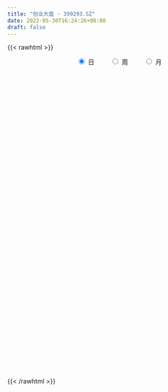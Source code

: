 ```yaml
---
title: "创业大盘 - 399293.SZ"
date: 2022-05-30T16:24:26+08:00
draft: false
---
```

{{< rawhtml >}}
    <div style="text-align: center">
        <label style="padding: 1rem;"><input style="margin-right: .5rem" type="radio" name="period" value="D" checked onclick="period_change(this)">日</label>
        <label style="padding: 1rem;"><input style="margin-right: .5rem" type="radio" name="period" value="W" onclick="period_change(this)">周</label>
        <label style="padding: 1rem;"><input style="margin-right: .5rem" type="radio" name="period" value="M" onclick="period_change(this)">月</label>
    </div>
    <div id="chart" style="height: 700px;"></div> 
    <script type="text/javascript">
        const D_v = [7689435.0,8575495.0,8851870.0,8833570.0,10953152.0,9186361.0,9210945.0,9973807.0,10205129.0,8921923.0,8633937.0,9311752.0,10240130.0,8984661.0,8748278.0,7928315.0,10631705.0,11099726.0,7686399.0,9826350.0,7565776.0,7745376.0,9107908.0,7951000.0,8418169.0,7849657.0,10777264.0,9276091.0,8840821.0,8196095.0,10079892.0,10008637.0,8851751.0,9466155.0,9618349.0,11495154.0,9790766.0,13773153.0,10011700.0,9436573.0,9431141.0,9217703.0,7455956.0,6287096.0,11716432.0,10068775.0,10908283.0,12227103.0,12148622.0,11334082.0,12659940.0,10922664.0,12976303.0,12028700.0,10987727.0,10086504.0,9097309.0,8697925.0,9858968.0,8991700.0,9163050.0,8675667.0,8060099.0,9625681.0,11388946.0,9382422.0,10489550.0,9331521.0,10087555.0,8401195.0,8671006.0,8221296.0,11252293.0,10318463.0,11858506.0,8846735.0,10138049.0,12360412.0,10634248.0,10230533.0,7665820.0,8727240.0,8809964.0,9018352.0,7409106.0,8364500.0,7973965.0,6047223.0,7378203.0,6946642.0,9985258.0,7137942.0,6885983.0,6424621.0,7606405.0,6677885.0,8028323.0,6252656.0,6175944.0,7707280.0,7430776.0,6911979.0,6499894.0,6047476.0,5951464.0,7298682.0,8731389.0,8423156.0,7631883.0,10029975.0,8301089.0,8700314.0,7305433.0,7033029.0,6808566.0,8274935.0,6620964.0,8266710.0,9402702.0,6991807.0,7701718.0,8208493.0,6113695.0,6582249.0,6633443.0,8264290.0,7449310.0,7501970.0,6729539.0,6513085.0,8535883.0,7578871.0,6198983.0,5839162.0,6145974.0,7799865.0,6791550.0,6542235.0,10070287.0,8759329.0,8366187.0,6858702.0,6242863.0,5488200.0,6168775.0,6524485.0,5370552.0,5233205.0,4892650.0,5441304.0,4632821.0,5240019.0,5494280.0,5554966.0,5307163.0,7441538.0,7933274.0,7527498.0,6930241.0,6722796.0,6507618.0,7124367.0,7333166.0,7304876.0,7342651.0,6601561.0,6496214.0,8194956.0,7107168.0,6122140.0,6826451.0,6031330.0,6472436.0,6022734.0,6581607.0,6812041.0,6270530.0,6527573.0,6528786.0,10260557.0,8398083.0,6330341.0,6442954.0,5579403.0,7663550.0,7448415.0,7945100.0,8767742.0,8686950.0,6861200.0,7284821.0,4979024.0,5683304.0,6860565.0,8552594.0,8239884.0,9891724.0,9147242.0,10597505.0,9053450.0,11883253.0,15245078.0,15051285.0,9175272.0,9089651.0,6470196.0,6521656.0,7349497.0,6511510.0,5965882.0,5017031.0,9243452.0,7076834.0,7153420.0,6216911.0,6656673.0,6711721.0,7678435.0,7918159.0,6741201.0,8577329.0,7139289.0,6582550.0,6090234.0,8163225.0,8865188.0,7824054.0,10519207.0,10543917.0,11743990.0,9144823.0,13185860.0,8815129.0,6829731.0,5512379.0,7929415.0,11470491.0,6983116.0,5493494.0,5832774.0,6091128.0,5776033.0,6252162.0,8610616.0,6115394.0,7764596.0,5475949.0,6440324.0,6147794.0,6018853.0]
const D_histogram = [0.0,3.9506707692,2.4295857848,4.3001309692,17.4026716551,20.0045975385,23.8726860122,25.7706575433,35.5190510414,38.244253974,29.8989818596,16.222065845,11.839783517,4.7991293914,-2.6802719225,-7.7819551158,-0.4746455987,6.8060873306,5.7578878237,-15.0774016413,-19.2801173835,-14.3617802409,-6.7496275557,-0.3849164889,7.7233845881,6.9004814336,15.4748840966,28.7336905306,34.9794252801,46.6564278639,48.9705421677,29.0027213189,15.7621688263,-2.9942707627,0.9719149014,5.7763577949,3.493184036,17.991425737,22.0047604672,19.3054012346,22.9126252984,7.460593813,-0.8788713948,-5.4936745,4.7217223359,6.7595427255,-4.0007791854,-25.212502007,-57.4711087568,-67.4587229511,-46.823889733,-35.2621018388,-21.2282275259,-13.6113567835,3.1758545807,9.7996196887,6.3596967336,-2.8217083551,-7.5870404211,-15.0572081358,-27.1090682443,-39.3613056921,-51.1655426869,-65.8970587288,-68.2284904635,-62.0924363753,-67.7816253784,-53.7875224788,-36.5210429888,-20.9513758587,-20.5848968018,-19.7157443355,-15.2149355156,-18.658433408,-22.4811729209,-29.7926701863,-37.4460826077,-21.7198239169,-7.056845386,-2.0152596865,3.4270529872,8.7585108995,7.2018815132,13.4096340922,11.9049251259,1.4234158318,5.9019266124,5.77209425,7.5483288636,12.8888226075,20.7824228634,22.6791407536,19.5151792072,26.7597698917,29.1673602522,22.2387385839,9.6162850111,11.2536932579,12.8507229692,22.9910632134,29.1613346435,33.4531228793,32.7172381107,30.6348052746,28.7566747321,33.2502316164,32.6308786487,28.4686680863,21.2050720795,24.0881952496,20.5000161872,18.2999515142,13.0035554292,12.6363910622,9.6675526481,10.7289377506,14.1152529316,13.0613904932,15.6066213888,13.6685422783,7.0100762176,1.2501342182,0.2564223011,-6.6925055148,-6.8541479218,4.8264647383,9.2616218715,8.8014114699,7.5453304262,4.9742556661,7.1941889786,6.2083626666,0.1917464875,-3.8941473846,-5.9973159215,-17.0598087673,-28.5793597116,-27.8970169708,-21.7947387375,-16.119610818,-9.4472130812,-5.2674492705,-7.7022957118,-5.2796917951,-11.5943983054,-27.45761882,-34.0224791307,-36.0848543761,-35.7500930337,-41.7980736996,-43.6221082077,-37.7626917864,-38.5462640382,-32.3212935191,-26.3947110716,-33.8172518262,-47.8696893133,-58.7855812732,-64.9902064152,-65.7195819627,-65.4294173209,-51.29271779,-44.8059024229,-33.3088921752,-18.2436256341,-8.0951213134,-8.4560134341,-7.2990623391,-8.2398478335,-3.8110662575,-7.915267851,-5.1534347257,-14.4900475934,-19.5754889616,-17.8913996112,-23.2338468027,-19.4827751723,-21.4047223368,-29.1189554534,-34.0478071904,-22.3359275849,-11.1507993962,2.0199775935,9.3152481943,11.8959060796,10.4279131747,21.8222422215,22.9357806733,33.918709487,44.1445909556,49.8870639122,46.3985677914,37.625283401,26.2521054116,4.7832352252,-12.9789331379,-25.4495518558,-21.7019699246,-13.0746406109,-16.7901256641,-24.0718385668,-9.7428889586,11.3064709939,26.3400321879,37.050364668,37.9010032266,42.0985639085,44.028474959,34.7361079976,22.4453854325,14.7603194885,23.5288388847,24.885656819,26.0218061007,22.4822331737,13.7412652308,8.8171291239,-6.9155896468,-7.2933147107,-12.9817145085,-15.7445572508,-15.4612084706,-10.7059461741,-10.8899907031,-20.8759779378,-30.7039994967,-35.3468143178,-50.182741827,-56.4486356375,-41.399041675,-32.335231147,-11.1891916855,0.869161487,3.0476226621,3.3098661073,11.4441703135,26.4870884052,37.2332530245,44.0817204491,43.8619394412,47.775516165,47.9171744739,48.546615621,52.7225240468,52.1841461679,39.085724098,29.4966367997,21.5006604604,16.5090453952,16.3854268008]
const D_fast = [0.0,4.9383384615,4.0246499233,6.97022785,24.4234364496,32.0265117177,41.8627716945,50.2034076114,68.8315638698,81.117830296,80.2473036464,70.6259040931,69.2035676443,63.3626958665,55.2132265721,48.1660545998,55.3547027173,64.3369574792,64.7282299282,40.1235900529,31.1008449649,32.4287370472,38.3534828434,44.6219647881,54.6611120121,55.563329216,68.0064529032,88.4486819698,103.4392730393,126.7803825891,141.3371324348,128.6199919158,119.3199816298,99.8149743501,104.0241387395,110.2726710818,108.8627933319,127.8588914671,137.3734163141,139.5004073901,148.8357877786,135.2489047464,126.6897216899,120.7014999597,132.0973273795,135.8250334505,124.0645167432,96.5496684199,49.9232844809,23.0709895488,31.9998503337,34.7461127682,43.4729301996,47.6869617461,65.2681367555,74.3418067856,72.491808014,62.6049758365,55.9428836652,44.7084139166,25.8792867469,3.7867228762,-20.8088997904,-52.0146805144,-71.403234865,-80.7902898706,-103.4248852183,-102.8776629384,-94.7414441956,-84.4096210302,-89.1893661737,-93.2491497913,-92.5520748503,-100.6601810947,-110.1032138379,-124.8628786499,-141.8778117231,-131.5815090115,-118.6827418271,-114.1449710493,-107.8458951288,-100.3248094916,-100.0809684996,-90.5208073976,-89.0492850824,-99.1749404185,-93.2209479848,-91.9077567848,-88.2444399553,-79.6817405595,-66.5925345877,-59.0260315092,-57.3111982538,-43.3766650963,-33.6772346728,-35.0461716951,-45.2645540152,-40.8137224538,-36.0040120003,-20.1159059526,-6.6553008617,5.999768094,13.4431928531,19.0194613355,24.330499476,37.1366142645,44.674980959,47.6299374181,45.6676094311,54.5727814137,56.1096063981,58.4845296036,56.439022376,59.2309557745,58.6790055224,62.4226250625,69.3377534764,71.5492386614,77.9961249041,79.4751813632,74.569234357,69.1218259121,68.1922195703,59.5701653757,57.6949859882,70.5822148329,77.332777434,79.0729198999,79.7031714627,78.3756606191,82.3941411762,82.960405531,76.9917259737,71.9322952554,68.3297977382,53.0023527006,34.3379618284,28.0460503265,28.6996438754,30.3448690903,34.6554635569,37.5183650499,33.1579446807,34.2606256486,25.0473195619,2.3196943423,-12.750785751,-23.8343745905,-32.4371365064,-48.9346355972,-61.6641971573,-65.2454536826,-75.6655919439,-77.5209448046,-78.193040125,-94.0698938361,-120.0897536516,-145.7020409297,-168.1542176755,-185.3134887137,-201.3806784021,-200.0671583187,-204.7818185574,-201.6120313534,-191.1076712209,-182.9829472286,-185.4578427077,-186.1256571976,-189.1264046504,-185.6503896387,-191.7334081949,-190.259933751,-203.2190585172,-213.1983721258,-215.9871326781,-227.1380415703,-228.257663733,-235.5307914817,-250.5247634616,-263.9655669962,-257.8376692869,-249.4402409473,-235.7644695593,-226.1403869099,-220.5857525047,-219.4467671159,-202.5968775138,-195.7493938937,-176.2867877082,-155.0247585007,-136.810519566,-128.6993737389,-128.0663372791,-132.8764889157,-153.1495502957,-174.1564519433,-192.9894586252,-194.6673691751,-189.3087000142,-197.2217164834,-210.5213890278,-198.6281616592,-174.7521839583,-153.1336147173,-133.1606910702,-122.8348017049,-108.1126000459,-95.1755702557,-95.7839102176,-102.4632864246,-106.4582724965,-91.8075433791,-84.2293112401,-76.5877104332,-74.5067250668,-79.812376702,-82.5322305279,-99.9938467103,-102.1949004519,-111.1287288768,-117.8277109318,-121.4096642692,-119.3308885162,-122.237430721,-137.4424124401,-154.9464338732,-168.4259522738,-195.8075652398,-216.1856179597,-211.4857844159,-210.5057816746,-192.1570401345,-179.8813965902,-176.9410297496,-175.8513197777,-164.855972993,-143.1912828,-123.1368049246,-105.2679073877,-94.5222035353,-78.6647477702,-66.5437958429,-53.7777007906,-36.4211613531,-23.9135026901,-27.2404937354,-29.4554218337,-32.076233058,-32.9405867743,-28.9678486686]
const D_slow = [0.0,0.9876676923,1.5950641385,2.6700968808,7.0207647946,12.0219141792,17.9900856823,24.4327500681,33.3125128284,42.8735763219,50.3483217868,54.4038382481,57.3637841273,58.5635664752,57.8934984946,55.9480097156,55.8293483159,57.5308701486,58.9703421045,55.2009916942,50.3809623483,46.7905172881,45.1031103992,45.006881277,46.937727424,48.6628477824,52.5315688066,59.7149914392,68.4598477592,80.1239547252,92.3665902671,99.6172705969,103.5578128035,102.8092451128,103.0522238381,104.4963132869,105.3696092959,109.8674657301,115.3686558469,120.1950061555,125.9231624801,127.7883109334,127.5685930847,126.1951744597,127.3756050437,129.065490725,128.0652959287,121.7621704269,107.3943932377,90.5297124999,78.8237400667,70.008214607,64.7011577255,61.2983185296,62.0922821748,64.542187097,66.1321112804,65.4266841916,63.5299240863,59.7656220524,52.9883549913,43.1480285683,30.3566428965,13.8823782143,-3.1747444015,-18.6978534953,-35.6432598399,-49.0901404596,-58.2204012068,-63.4582451715,-68.6044693719,-73.5334054558,-77.3371393347,-82.0017476867,-87.6220409169,-95.0702084635,-104.4317291154,-109.8616850947,-111.6258964412,-112.1297113628,-111.272948116,-109.0833203911,-107.2828500128,-103.9304414898,-100.9542102083,-100.5983562503,-99.1228745972,-97.6798510347,-95.7927688189,-92.570563167,-87.3749574511,-81.7051722627,-76.8263774609,-70.136434988,-62.844594925,-57.284910279,-54.8808390262,-52.0674157117,-48.8547349694,-43.1069691661,-35.8166355052,-27.4533547854,-19.2740452577,-11.6153439391,-4.426175256,3.8863826481,12.0441023102,19.1612693318,24.4625373517,30.4845861641,35.6095902109,40.1845780894,43.4354669467,46.5945647123,49.0114528743,51.6936873119,55.2225005448,58.4878481681,62.3895035153,65.8066390849,67.5591581393,67.8716916939,67.9357972692,66.2626708905,64.54913391,65.7557500946,68.0711555625,70.27150843,72.1578410365,73.401404953,75.1999521977,76.7520428643,76.7999794862,75.8264426401,74.3271136597,70.0621614679,62.91732154,55.9430672973,50.4943826129,46.4644799084,44.1026766381,42.7858143205,40.8602403925,39.5403174437,36.6417178674,29.7773131624,21.2716933797,12.2504797857,3.3129565272,-7.1365618977,-18.0420889496,-27.4827618962,-37.1193279057,-45.1996512855,-51.7983290534,-60.2526420099,-72.2200643383,-86.9164596565,-103.1640112603,-119.593906751,-135.9512610812,-148.7744405287,-159.9759161345,-168.3031391783,-172.8640455868,-174.8878259151,-177.0018292737,-178.8265948585,-180.8865568168,-181.8393233812,-183.818140344,-185.1064990254,-188.7290109237,-193.6228831641,-198.0957330669,-203.9041947676,-208.7748885607,-214.1260691449,-221.4058080082,-229.9177598058,-235.501741702,-238.2894415511,-237.7844471527,-235.4556351042,-232.4816585843,-229.8746802906,-224.4191197352,-218.6851745669,-210.2054971952,-199.1693494563,-186.6975834782,-175.0979415304,-165.6916206801,-159.1285943272,-157.9327855209,-161.1775188054,-167.5399067694,-172.9653992505,-176.2340594032,-180.4315908193,-186.449550461,-188.8852727006,-186.0586549521,-179.4736469052,-170.2110557382,-160.7358049315,-150.2111639544,-139.2040452147,-130.5200182153,-124.9086718571,-121.218591985,-115.3363822638,-109.1149680591,-102.6095165339,-96.9889582405,-93.5536419328,-91.3493596518,-93.0782570635,-94.9015857412,-98.1470143683,-102.083153681,-105.9484557986,-108.6249423422,-111.3474400179,-116.5664345024,-124.2424343765,-133.079137956,-145.6248234127,-159.7369823221,-170.0867427409,-178.1705505276,-180.967848449,-180.7505580772,-179.9886524117,-179.1611858849,-176.3001433065,-169.6783712052,-160.3700579491,-149.3496278368,-138.3841429765,-126.4402639353,-114.4609703168,-102.3243164116,-89.1436853999,-76.0976488579,-66.3262178334,-58.9520586335,-53.5768935184,-49.4496321695,-45.3532754694]
const D_data = [['2021-05-19', 6171.4567, 6239.0205, 6161.1873, 6272.6919],['2021-05-20', 6239.9561, 6300.9261, 6238.1149, 6332.846],['2021-05-21', 6341.9073, 6241.6763, 6195.4195, 6362.1421],['2021-05-24', 6279.3788, 6288.1499, 6155.9219, 6305.5713],['2021-05-25', 6323.8973, 6479.0043, 6317.7759, 6490.789],['2021-05-26', 6475.7618, 6406.3879, 6378.2884, 6481.463],['2021-05-27', 6393.4984, 6459.5946, 6339.9453, 6490.7443],['2021-05-28', 6456.2404, 6473.5247, 6436.5824, 6588.3435],['2021-05-31', 6500.8338, 6632.2969, 6500.3057, 6634.831],['2021-06-01', 6590.4894, 6613.192, 6483.8589, 6627.1795],['2021-06-02', 6630.403, 6493.1989, 6461.5227, 6631.1515],['2021-06-03', 6489.0319, 6392.6015, 6390.8883, 6518.8133],['2021-06-04', 6379.963, 6479.3568, 6355.8282, 6566.4678],['2021-06-07', 6473.1016, 6429.9929, 6367.2229, 6473.5268],['2021-06-08', 6427.3112, 6394.251, 6343.499, 6538.555],['2021-06-09', 6382.5503, 6393.8367, 6334.6592, 6425.3111],['2021-06-10', 6407.3498, 6560.0457, 6407.3498, 6597.9713],['2021-06-11', 6605.1979, 6609.9497, 6522.4972, 6653.7379],['2021-06-15', 6606.9756, 6535.827, 6483.5953, 6626.7376],['2021-06-16', 6528.0281, 6232.7943, 6225.6474, 6528.2272],['2021-06-17', 6249.1362, 6367.0724, 6249.1362, 6391.3231],['2021-06-18', 6416.3979, 6476.7777, 6388.8766, 6534.497],['2021-06-21', 6474.1469, 6542.6395, 6401.8328, 6583.3949],['2021-06-22', 6547.732, 6568.509, 6427.3616, 6589.5366],['2021-06-23', 6585.5921, 6639.166, 6536.9345, 6696.6695],['2021-06-24', 6655.2811, 6559.6859, 6516.7174, 6660.9364],['2021-06-25', 6582.1022, 6714.7459, 6573.505, 6731.4031],['2021-06-28', 6727.8721, 6858.5098, 6700.447, 6879.4632],['2021-06-29', 6917.7481, 6858.2912, 6820.3851, 6934.183],['2021-06-30', 6889.3926, 7018.4367, 6822.6593, 7036.713],['2021-07-01', 7040.1071, 6989.7844, 6922.7566, 7081.2619],['2021-07-02', 6930.8041, 6707.5889, 6699.2273, 6930.8041],['2021-07-05', 6697.8581, 6734.2814, 6664.3735, 6819.3096],['2021-07-06', 6750.3953, 6598.1573, 6488.6958, 6773.999],['2021-07-07', 6572.5574, 6856.7485, 6531.82, 6880.3973],['2021-07-08', 6918.1819, 6908.5989, 6877.5513, 6992.8483],['2021-07-09', 6863.4579, 6845.3088, 6683.9207, 6886.6148],['2021-07-12', 6943.2268, 7112.8373, 6881.9787, 7158.2971],['2021-07-13', 7069.8007, 7063.8054, 6985.1932, 7161.2005],['2021-07-14', 7010.2149, 7016.6473, 6949.8483, 7121.8829],['2021-07-15', 6990.7305, 7132.7115, 6951.3547, 7132.7115],['2021-07-16', 7106.0578, 6891.9657, 6883.0594, 7106.0578],['2021-07-19', 6910.1413, 6937.4341, 6878.3375, 7015.3575],['2021-07-20', 6903.5758, 6964.5294, 6868.569, 7032.4355],['2021-07-21', 6998.3382, 7183.4402, 6981.6369, 7201.7811],['2021-07-22', 7214.8672, 7137.1174, 7072.4846, 7224.2472],['2021-07-23', 7130.4591, 6972.4831, 6954.6344, 7135.4595],['2021-07-26', 6930.1899, 6760.7934, 6592.3212, 6956.1027],['2021-07-27', 6788.8958, 6460.3263, 6460.3263, 6878.7815],['2021-07-28', 6402.7624, 6588.7832, 6314.7439, 6631.5343],['2021-07-29', 6785.4118, 6967.7366, 6705.4241, 6985.9603],['2021-07-30', 6962.7169, 6919.0402, 6840.3934, 7006.4574],['2021-08-02', 6935.8848, 7006.4286, 6812.6695, 7025.7164],['2021-08-03', 7006.6177, 6979.7551, 6910.752, 7060.4853],['2021-08-04', 6954.2357, 7165.5723, 6910.7183, 7169.2964],['2021-08-05', 7144.4439, 7115.969, 7048.28, 7194.4814],['2021-08-06', 7130.7977, 7014.2818, 6972.8147, 7149.5061],['2021-08-09', 6934.9053, 6918.8689, 6829.0977, 6955.2197],['2021-08-10', 6918.1497, 6941.4012, 6844.2722, 6950.89],['2021-08-11', 6922.5571, 6873.9922, 6848.9356, 6958.8616],['2021-08-12', 6820.8114, 6754.6811, 6744.6292, 6872.5141],['2021-08-13', 6698.0243, 6666.361, 6634.9468, 6860.1182],['2021-08-16', 6636.2813, 6575.5588, 6545.5429, 6680.3622],['2021-08-17', 6596.5974, 6422.9635, 6396.4265, 6636.2371],['2021-08-18', 6460.2222, 6478.9688, 6417.1322, 6529.6316],['2021-08-19', 6512.1828, 6541.5182, 6446.1909, 6597.2533],['2021-08-20', 6493.1859, 6338.4302, 6276.7841, 6503.4008],['2021-08-23', 6395.5604, 6552.8191, 6353.8535, 6557.1574],['2021-08-24', 6571.6558, 6634.7411, 6502.3978, 6681.5855],['2021-08-25', 6635.8655, 6670.8141, 6550.2841, 6671.4799],['2021-08-26', 6705.984, 6497.3648, 6493.8017, 6723.8397],['2021-08-27', 6489.68, 6480.6751, 6453.1253, 6577.0087],['2021-08-30', 6527.7601, 6515.965, 6467.0389, 6611.3009],['2021-08-31', 6524.2711, 6394.2561, 6323.3568, 6524.2711],['2021-09-01', 6398.3074, 6341.1341, 6215.4418, 6420.2478],['2021-09-02', 6334.8906, 6233.1262, 6222.5117, 6380.7721],['2021-09-03', 6263.347, 6146.9553, 6117.06, 6289.0753],['2021-09-06', 6154.0339, 6422.8695, 6109.6529, 6431.1148],['2021-09-07', 6411.488, 6464.643, 6370.9301, 6477.6681],['2021-09-08', 6480.9867, 6377.8882, 6369.7554, 6530.9987],['2021-09-09', 6394.9008, 6395.9778, 6290.8073, 6437.7723],['2021-09-10', 6363.977, 6412.9875, 6316.734, 6430.5155],['2021-09-13', 6414.0636, 6327.8443, 6304.4381, 6480.4341],['2021-09-14', 6340.4417, 6430.9956, 6336.6228, 6509.4881],['2021-09-15', 6424.8937, 6342.6162, 6311.0736, 6427.5957],['2021-09-16', 6340.4056, 6188.5101, 6186.5148, 6340.4056],['2021-09-17', 6178.4381, 6348.4282, 6177.6669, 6364.8627],['2021-09-22', 6247.5522, 6293.096, 6241.7882, 6365.5886],['2021-09-23', 6363.6833, 6312.9912, 6276.4957, 6382.1261],['2021-09-24', 6302.8171, 6371.7454, 6284.2349, 6455.1588],['2021-09-27', 6416.194, 6440.3469, 6402.1172, 6540.7799],['2021-09-28', 6417.0687, 6397.1305, 6381.9041, 6539.6581],['2021-09-29', 6338.2913, 6335.881, 6312.691, 6406.8267],['2021-09-30', 6362.2343, 6485.5309, 6343.4647, 6512.6138],['2021-10-08', 6510.2175, 6464.0665, 6418.0504, 6555.0969],['2021-10-11', 6455.9405, 6346.8326, 6337.8745, 6483.1814],['2021-10-12', 6348.1942, 6227.1762, 6160.3232, 6353.5444],['2021-10-13', 6234.4994, 6376.8633, 6229.8723, 6380.0221],['2021-10-14', 6398.5063, 6387.6124, 6366.0267, 6439.5655],['2021-10-15', 6350.4668, 6534.3995, 6324.7313, 6549.7189],['2021-10-18', 6564.0011, 6544.2202, 6448.1611, 6564.0011],['2021-10-19', 6590.2131, 6569.7074, 6527.871, 6621.1802],['2021-10-20', 6586.3353, 6539.5823, 6517.6049, 6621.1945],['2021-10-21', 6544.3251, 6538.3002, 6488.0265, 6585.6575],['2021-10-22', 6563.7049, 6552.828, 6512.7893, 6602.9616],['2021-10-25', 6589.3287, 6664.6756, 6589.2282, 6674.0489],['2021-10-26', 6739.6932, 6638.7053, 6628.3247, 6739.6932],['2021-10-27', 6630.0973, 6608.0924, 6551.1691, 6636.6311],['2021-10-28', 6610.0185, 6561.2756, 6535.534, 6693.321],['2021-10-29', 6553.4756, 6698.7051, 6492.0304, 6716.9687],['2021-11-01', 6683.712, 6638.3049, 6585.3526, 6737.3722],['2021-11-02', 6632.3583, 6660.9981, 6592.4838, 6724.4311],['2021-11-03', 6649.2241, 6620.386, 6566.048, 6704.8753],['2021-11-04', 6675.6613, 6683.5374, 6652.109, 6725.1494],['2021-11-05', 6661.7394, 6657.6591, 6647.6157, 6719.5228],['2021-11-08', 6659.7252, 6718.3917, 6629.5186, 6750.9636],['2021-11-09', 6762.406, 6777.2276, 6715.9351, 6777.2276],['2021-11-10', 6727.9348, 6746.9391, 6611.9885, 6754.8909],['2021-11-11', 6739.5778, 6816.2568, 6736.3326, 6843.6604],['2021-11-12', 6823.7804, 6782.6225, 6739.3218, 6844.0],['2021-11-15', 6791.8301, 6717.9501, 6683.7399, 6791.8301],['2021-11-16', 6717.1072, 6708.4991, 6691.3428, 6765.7818],['2021-11-17', 6755.1073, 6760.2217, 6725.926, 6777.6047],['2021-11-18', 6746.0774, 6671.0099, 6651.6908, 6746.0774],['2021-11-19', 6674.296, 6740.6941, 6651.7624, 6742.4444],['2021-11-22', 6774.0007, 6928.9038, 6764.3354, 6928.9038],['2021-11-23', 6919.0564, 6897.0391, 6876.624, 6928.3106],['2021-11-24', 6885.4818, 6863.6004, 6842.1461, 6911.129],['2021-11-25', 6860.8124, 6865.7065, 6829.769, 6897.238],['2021-11-26', 6856.2772, 6854.2614, 6839.7647, 6931.0882],['2021-11-29', 6835.7001, 6928.8705, 6835.7001, 6980.1104],['2021-11-30', 6963.459, 6908.2724, 6862.0112, 6963.459],['2021-12-01', 6896.999, 6839.7407, 6811.6458, 6914.7553],['2021-12-02', 6825.196, 6845.9369, 6817.8672, 6873.1335],['2021-12-03', 6845.7829, 6860.7439, 6789.1671, 6875.9438],['2021-12-06', 6820.7437, 6713.7465, 6708.1527, 6876.4705],['2021-12-07', 6767.0524, 6637.8842, 6570.0635, 6767.0524],['2021-12-08', 6681.074, 6747.227, 6649.9706, 6755.5255],['2021-12-09', 6743.5579, 6821.2224, 6687.4198, 6831.7786],['2021-12-10', 6764.2681, 6839.5272, 6759.7533, 6880.3448],['2021-12-13', 6852.7442, 6881.7401, 6829.7906, 6930.9802],['2021-12-14', 6877.2724, 6880.2432, 6863.3954, 6906.6526],['2021-12-15', 6872.261, 6802.8242, 6797.4397, 6921.6681],['2021-12-16', 6830.5368, 6864.2095, 6814.8702, 6864.2095],['2021-12-17', 6846.4396, 6742.7786, 6733.7999, 6858.8152],['2021-12-20', 6714.811, 6551.9376, 6540.7462, 6751.262],['2021-12-21', 6544.1383, 6586.5675, 6496.653, 6589.991],['2021-12-22', 6604.7374, 6593.8189, 6573.0396, 6626.2204],['2021-12-23', 6612.7733, 6591.4289, 6561.3574, 6629.2921],['2021-12-24', 6607.6351, 6464.4785, 6437.7359, 6613.6637],['2021-12-27', 6466.5947, 6459.9427, 6413.6987, 6509.2243],['2021-12-28', 6471.6616, 6531.2624, 6425.1307, 6536.4128],['2021-12-29', 6528.8446, 6426.4908, 6426.4908, 6528.8446],['2021-12-30', 6431.4227, 6494.7639, 6412.7121, 6532.4187],['2021-12-31', 6538.5118, 6493.4865, 6474.4709, 6559.2549],['2022-01-04', 6534.9232, 6289.8893, 6270.5465, 6536.2079],['2022-01-05', 6280.859, 6106.2066, 6078.6434, 6288.617],['2022-01-06', 6048.7942, 6023.5348, 5957.7553, 6084.7851],['2022-01-07', 6036.8779, 5972.8154, 5953.064, 6054.4238],['2022-01-10', 5944.6592, 5954.2021, 5881.9708, 5991.8835],['2022-01-11', 5953.0423, 5894.8436, 5881.4614, 5970.5177],['2022-01-12', 5955.0515, 6040.3436, 5945.7252, 6045.121],['2022-01-13', 6056.6599, 5939.7603, 5938.1672, 6056.6599],['2022-01-14', 5896.5985, 5996.546, 5893.6141, 6014.1337],['2022-01-17', 5999.7326, 6068.2921, 5985.2655, 6083.6494],['2022-01-18', 6070.9254, 6039.6724, 6012.4007, 6104.8556],['2022-01-19', 6032.7706, 5902.711, 5860.7683, 6032.7706],['2022-01-20', 5896.3394, 5892.1525, 5867.8043, 5960.9152],['2022-01-21', 5869.0126, 5834.5055, 5806.2855, 5908.3472],['2022-01-24', 5794.2952, 5880.5334, 5791.3069, 5909.164],['2022-01-25', 5839.9727, 5743.6175, 5743.6175, 5881.0091],['2022-01-26', 5780.2285, 5794.442, 5699.868, 5799.6173],['2022-01-27', 5770.0292, 5590.3385, 5585.2306, 5779.5002],['2022-01-28', 5658.3841, 5563.4865, 5532.8278, 5674.8978],['2022-02-07', 5696.2131, 5596.0816, 5572.5818, 5744.7138],['2022-02-08', 5587.0677, 5452.8313, 5332.8253, 5587.0677],['2022-02-09', 5455.1204, 5515.8656, 5384.3415, 5525.6377],['2022-02-10', 5534.6836, 5403.0798, 5349.1883, 5534.6836],['2022-02-11', 5355.0932, 5252.9049, 5245.2386, 5382.6445],['2022-02-14', 5206.3417, 5195.8878, 5154.2563, 5295.6676],['2022-02-15', 5216.2175, 5367.0039, 5200.1081, 5369.6008],['2022-02-16', 5393.573, 5375.253, 5353.6421, 5418.2325],['2022-02-17', 5369.1786, 5428.5795, 5354.8136, 5471.7092],['2022-02-18', 5384.9766, 5381.228, 5343.205, 5400.4907],['2022-02-21', 5387.5708, 5324.0313, 5307.3954, 5395.615],['2022-02-22', 5285.3234, 5252.2426, 5207.6328, 5285.3234],['2022-02-23', 5263.3389, 5420.932, 5263.3389, 5424.0974],['2022-02-24', 5373.8472, 5312.3377, 5241.0027, 5446.0062],['2022-02-25', 5400.3283, 5461.0991, 5400.3283, 5518.5555],['2022-02-28', 5438.8925, 5511.2994, 5415.7116, 5511.2994],['2022-03-01', 5538.4344, 5508.658, 5471.4141, 5552.5615],['2022-03-02', 5476.0779, 5411.9028, 5362.6524, 5476.0779],['2022-03-03', 5446.1817, 5321.7897, 5316.8423, 5450.8577],['2022-03-04', 5262.6019, 5236.9785, 5215.948, 5330.7819],['2022-03-07', 5179.6481, 5011.1014, 4993.0843, 5180.3124],['2022-03-08', 5038.8527, 4924.9968, 4897.8566, 5067.5421],['2022-03-09', 4950.6561, 4870.3499, 4681.331, 4968.2143],['2022-03-10', 5023.5236, 5006.7132, 4973.5485, 5056.8727],['2022-03-11', 4918.6448, 5062.5578, 4862.0778, 5068.0266],['2022-03-14', 5014.1515, 4883.6886, 4881.545, 5026.9251],['2022-03-15', 4842.5988, 4766.5103, 4766.5103, 4981.8978],['2022-03-16', 4846.5273, 5016.1477, 4711.476, 5034.4912],['2022-03-17', 5121.8873, 5170.2662, 5115.6294, 5275.1995],['2022-03-18', 5138.8971, 5181.8096, 5084.7559, 5203.0089],['2022-03-21', 5218.6955, 5197.983, 5152.7308, 5261.5831],['2022-03-22', 5180.1478, 5112.2398, 5091.6119, 5180.1478],['2022-03-23', 5156.5442, 5177.8303, 5104.3111, 5198.362],['2022-03-24', 5141.8036, 5179.9675, 5065.904, 5216.0081],['2022-03-25', 5170.4635, 5031.6849, 5031.6849, 5191.4457],['2022-03-28', 4988.037, 4940.2455, 4908.9786, 4999.9443],['2022-03-29', 4961.1997, 4941.1289, 4921.907, 5019.3086],['2022-03-30', 4983.742, 5148.8144, 4967.8002, 5148.8144],['2022-03-31', 5122.5161, 5086.8065, 5063.8545, 5129.3568],['2022-04-01', 5051.4944, 5096.1376, 5033.8661, 5136.6074],['2022-04-06', 5090.7109, 5036.2317, 5001.5947, 5093.5163],['2022-04-07', 4995.0333, 4938.6395, 4937.043, 5040.6802],['2022-04-08', 4942.4163, 4945.2515, 4899.7074, 5023.2665],['2022-04-11', 4888.9745, 4741.2802, 4731.8024, 4888.9745],['2022-04-12', 4734.7799, 4870.9016, 4734.7799, 4870.9016],['2022-04-13', 4821.9476, 4765.9279, 4765.9279, 4853.1515],['2022-04-14', 4822.7427, 4753.8188, 4708.2282, 4829.1118],['2022-04-15', 4710.6789, 4757.8775, 4672.7397, 4805.0262],['2022-04-18', 4706.7489, 4801.7721, 4655.7222, 4812.0279],['2022-04-19', 4794.2004, 4727.8727, 4710.2928, 4845.88],['2022-04-20', 4694.1055, 4548.3513, 4537.1177, 4700.7568],['2022-04-21', 4519.2533, 4458.6259, 4433.1919, 4578.4353],['2022-04-22', 4431.248, 4439.4298, 4403.5617, 4486.2437],['2022-04-25', 4327.6679, 4204.509, 4203.9118, 4377.6357],['2022-04-26', 4211.7346, 4190.0096, 4184.4382, 4314.7616],['2022-04-27', 4135.8214, 4418.1833, 4135.8214, 4423.7715],['2022-04-28', 4384.4363, 4354.097, 4312.7774, 4423.6324],['2022-04-29', 4391.6458, 4544.4143, 4337.6515, 4553.8902],['2022-05-05', 4452.2754, 4490.6364, 4413.1258, 4544.127],['2022-05-06', 4373.369, 4381.2343, 4362.9294, 4442.9228],['2022-05-09', 4364.2057, 4340.7387, 4315.0555, 4415.5038],['2022-05-10', 4271.9398, 4442.7491, 4261.7112, 4466.556],['2022-05-11', 4450.9838, 4582.7906, 4434.6722, 4687.0158],['2022-05-12', 4543.0034, 4600.9537, 4539.0143, 4631.583],['2022-05-13', 4636.171, 4610.3985, 4569.0163, 4643.9272],['2022-05-16', 4651.2437, 4554.5672, 4550.9893, 4683.2262],['2022-05-17', 4561.3072, 4634.3104, 4536.4275, 4636.7274],['2022-05-18', 4642.5865, 4619.2745, 4601.4723, 4659.1174],['2022-05-19', 4550.7726, 4650.7553, 4541.9696, 4651.2622],['2022-05-20', 4687.639, 4735.2681, 4671.8514, 4753.8793],['2022-05-23', 4744.8138, 4716.3915, 4670.2954, 4747.3744],['2022-05-24', 4704.8533, 4548.426, 4544.4935, 4704.8533],['2022-05-25', 4553.1613, 4549.4446, 4511.8946, 4573.6849],['2022-05-26', 4558.1611, 4534.1367, 4461.4658, 4579.776],['2022-05-27', 4576.6308, 4544.4592, 4523.5312, 4649.1993],['2022-05-30', 4570.8155, 4598.0437, 4543.6903, 4619.9589]]
const W_v = [34695462.3999999985,35138560.6200000048,32626662.370000001,24512025.5799999982,35681590.1400000006,38673956.7599999979,45760701.4600000083,45619100.700000003,42628164.2700000033,54939359.4600000083,41695980.7800000012,33680892.700000003,40726825.7700000033,31626494.3299999982,29283482.9200000018,32427515.3300000057,25263306.1600000039,41167430.2599999979,37845467.3099999949,36568126.7899999991,43407846.2100000009,56748100.5300000012,76979247.700000003,111001188.7900000066,128589510.2199999988,111389461.7200000137,82909947.7900000066,68847960.299999997,75422209.799999997,72229785.4699999988,71826348.4300000072,60223780.0,23794467.0,57826758.0,46915459.0,44434915.0,43729132.0,31241658.0,45971651.0,41936682.0,34847036.0,39109533.0,31391413.0,41185894.0,37739135.0,40473570.0,38102129.0,39908821.0,51915851.0,43954937.0,61914683.0,48075283.0,47894528.0,50733049.0,7033382.0,34334713.0,47034991.0,34300124.0,46145281.0,45770146.0,37634093.0,42404360.0,37080487.0,37957725.0,48551972.0,59419863.0,44297796.0,43186729.0,59494693.0,48797717.0,52166880.0,79471538.0,75550016.0,87591830.0,109219159.0,86380584.0,79094138.0,76763683.0,59878149.0,48744890.0,45645668.0,54051969.0,45164878.0,41283925.0,33175143.0,46629214.0,50074754.0,43018970.0,59156935.0,63831843.0,79045878.0,49865571.0,90430380.0,115757868.0,118468200.0,92669919.0,78371198.0,82967094.0,66809089.0,62661478.0,82201936.0,76456246.0,78527705.0,59564490.0,47052769.0,22402161.0,11505053.0,55388900.0,42688664.0,49692027.0,51539003.0,58298218.0,43868660.0,42220299.0,59254330.0,52903031.0,43586807.0,47502799.0,45325237.0,74535892.0,73191957.0,64390671.0,67656472.0,57389833.0,35192053.0,27878704.0,61391101.0,55366934.0,57459167.0,44115386.0,44041682.0,38180937.0,28043505.0,37762021.0,43582009.0,51761135.0,18092084.0,39830202.0,43565657.0,48157835.0,47312871.0,47392685.0,32823901.0,44103998.0,46401536.0,49222175.0,51870270.0,46436542.0,59292411.0,55176543.0,45387310.0,48946698.0,44712573.0,52414046.0,49618253.0,41575887.0,20372068.0,30433804.0,7606405.0,34842088.0,32841589.0,42115085.0,38148431.0,39557118.0,35239598.0,36458194.0,34298873.0,39963266.0,33124727.0,27462196.0,26229249.0,29832551.0,34992823.0,35742550.0,31475091.0,32720537.0,37011338.0,40511757.0,31668914.0,46428949.0,60408338.0,35942510.0,34456619.0,19585305.0,38054413.0,37525251.0,55137797.0,15644860.0,37388895.0,32562713.0,31944057.0,6018853.0]
const W_histogram = [0.0,-6.8274434188,-5.2684387422,-3.8452796326,-17.5879090378,-24.1422942406,-25.137815604,-15.0786425791,-11.2993049508,0.6566986727,-1.7277404006,0.5961229702,3.5516011369,1.3151040783,-3.7554115757,-7.7708248755,-10.2330555469,-9.7812450018,-6.7591813808,-3.6911532836,-0.487295812,12.0211835443,31.975884233,56.274638862,77.3130521537,86.9580759853,91.6873652855,90.5361595081,94.244320174,82.0020574928,69.4258469226,50.4692304873,30.3136418233,4.220318993,-19.3456748107,-39.344326359,-44.5096458681,-54.5750462766,-54.3726235322,-44.9656709475,-38.1692622542,-27.8790309009,-22.3529656072,-14.1688476698,-6.071500303,-0.9965169158,-3.8998314098,0.2435662271,7.2242382209,10.9146154093,20.4391023133,25.5327440224,25.2657034934,17.0805533648,8.3384121473,6.5069706139,1.9876918105,2.8008175003,4.3994286084,5.7770852001,1.0481086778,-3.0940501923,-7.3930296696,-3.5376982849,1.4775094837,4.7225901126,4.8895250822,11.0858228194,21.9255650931,29.9741479595,30.3124457186,37.4783088368,45.6915148911,66.1510244286,56.2070798672,61.3593818422,38.9482127522,6.4275219151,-15.3042679833,-28.6340403459,-30.347452533,-24.6149301762,-23.3348155334,-14.8955932953,-4.5983496999,-0.457864121,-7.4180284765,-8.328593113,-1.9795841827,3.7373698409,20.0986105614,35.7846031782,52.0048361098,94.2584974017,105.0413659686,101.6548384275,113.0814403802,105.5750602825,82.1450298559,54.8921523169,48.3083826417,33.571999821,-4.8581471251,-26.4789821795,-46.2238392086,-54.3233494392,-48.0209340758,-37.0286841391,-45.952339289,-43.5015449599,-31.7840609849,-29.1475689594,-33.9547385492,-44.4328654156,-35.9798512398,-35.2478619943,-21.4537447636,-3.5063943833,21.6049000466,58.4611798707,70.0091377976,109.1047162559,95.2713452562,93.5519760498,114.5694684021,97.4071388424,25.8028223088,-32.4447306004,-82.9208080813,-126.274474319,-140.3091573324,-129.059752247,-127.442879441,-121.8148011009,-83.7922363309,-41.1695671395,-39.4139391068,-21.1309342634,1.453269089,28.7569164158,43.0979424048,56.4261820506,51.4594720935,58.8542192673,57.8317851457,60.7011175049,59.9095405091,58.8892242716,49.0957715276,43.6936740024,12.9460039514,-30.8297277233,-50.4006178944,-84.0345259451,-86.2534129263,-89.5666438218,-87.5798898102,-76.4022690249,-68.507136778,-57.0688433984,-47.1917319966,-30.5698823023,-22.451226751,-9.4422989268,-4.6793165521,4.5996209755,9.3782692334,9.2966455179,1.3315180012,-22.7465192144,-35.9980766398,-76.7663268521,-97.7269573144,-116.8065026731,-140.3953666656,-167.7788202554,-167.7128887431,-153.1555125195,-149.3292689341,-148.9175862811,-131.5867591748,-121.4509167742,-102.385449422,-92.2315714442,-90.3139462299,-101.8181433373,-93.8772916964,-91.0645993495,-66.367538981,-35.7530140963,-23.098777112,-6.715794022]
const W_fast = [0.0,-8.5343042735,-8.2924092824,-7.830570081,-25.9701767457,-38.5601355086,-45.840110773,-39.5505983929,-38.5960870023,-26.4759087106,-29.2922828841,-26.8193887707,-22.9760103198,-24.8837313589,-30.8930999068,-36.8512194254,-41.8717139836,-43.8652146889,-42.5329464132,-40.3877066369,-37.3056731182,-21.7918978758,6.1567738711,44.5241882156,84.8908645457,116.2754073737,143.9265379953,165.4093720949,192.6786128043,200.9368644963,205.7171156567,199.3778068433,186.8006286351,161.7623855531,133.3599730466,103.5252399086,87.2325089325,63.5233469548,50.1326138162,48.2981486641,45.5522417937,48.8727154219,48.8105393138,53.4524453337,60.0319176248,64.857771783,60.9794994365,65.1837886302,73.9705201793,80.38955122,95.0238137024,106.500641417,112.5500267613,108.635014974,101.9774767933,101.7727779134,97.7504220626,99.2637521275,101.9622203877,104.7841482795,100.3171989265,95.4015275084,89.2542906137,92.2251974272,97.6097825667,102.0355107238,103.4248269639,112.392580406,128.7137139529,144.2558338092,152.172242998,168.7076833254,188.3437681024,225.3410337471,229.4488591525,249.941006588,237.2668906861,206.3530803277,180.7952234336,160.3069409845,151.0066656641,150.5854554768,146.0318662363,150.7471901506,159.894846321,163.9208658697,155.1061943951,152.1134814803,157.9675943649,164.6188908487,186.0047842095,210.6369276209,239.85836958,305.6766552222,342.7198652813,364.7470473472,404.4440093948,423.3313943678,420.4376214051,406.9077819454,412.4011079306,406.0577250651,366.4130413378,338.1724607385,306.8716439073,285.1912963169,279.4884781613,281.2235570632,260.811817091,252.3872251802,256.1586939089,251.5082936946,238.2124394675,216.6260962472,216.0841476131,208.00417136,216.4348523998,233.5056041842,264.0181236258,315.4896984176,344.5399407939,410.9116983161,420.8961636305,442.5647884366,492.2246478893,499.4141030402,434.2604920839,367.9017565246,296.6954770234,221.7731922059,172.6612198595,151.645686883,121.4018398288,96.5762178936,113.650723581,145.9810009875,137.8831442435,150.8834155211,173.8309361457,208.3238125764,233.4393241666,260.8741093251,268.7722673914,290.8805693819,304.3160815468,322.3606932823,336.5465014137,350.2484912441,352.728981382,358.2503023575,330.7391332943,279.2559696887,247.084925044,192.4423855071,168.6601452943,142.9552534433,123.0470350023,115.1240885314,105.8924365838,103.0635191139,101.1426975165,110.1220766352,112.6279254987,123.2762785912,126.8694318279,137.2982745994,144.4214901656,146.6640278296,139.0317798133,109.267112794,87.0160362087,27.0562042833,-18.3361655076,-66.6173365346,-125.3050421935,-194.6332008471,-236.4954915205,-260.2269934268,-293.733067075,-330.5507809923,-346.1166436797,-366.3435304726,-372.8744254759,-385.7784403591,-406.4393017023,-443.398034644,-458.9265059272,-478.8799634178,-470.7747877945,-449.0985164338,-442.2189737275,-427.5149391431]
const W_slow = [0.0,-1.7068608547,-3.0239705402,-3.9852904484,-8.3822677078,-14.417841268,-20.702295169,-24.4719558138,-27.2967820515,-27.1326073833,-27.5645424835,-27.4155117409,-26.5276114567,-26.1988354371,-27.137688331,-29.0803945499,-31.6386584367,-34.0839696871,-35.7737650323,-36.6965533532,-36.8183773062,-33.8130814202,-25.8191103619,-11.7504506464,7.577812392,29.3173313884,52.2391727097,74.8732125868,98.4342926303,118.9348070035,136.2912687341,148.9085763559,156.4869868118,157.54206656,152.7056478574,142.8695662676,131.7421548006,118.0983932314,104.5052373484,93.2638196115,83.721504048,76.7517463227,71.1635049209,67.6212930035,66.1034179278,65.8542886988,64.8793308464,64.9402224031,66.7462819584,69.4749358107,74.584711389,80.9678973946,87.284323268,91.5544616092,93.639064646,95.2658072995,95.7627302521,96.4629346272,97.5627917793,99.0070630793,99.2690902488,98.4955777007,96.6473202833,95.7628957121,96.132273083,97.3129206112,98.5353018817,101.3067575866,106.7881488598,114.2816858497,121.8597972794,131.2293744886,142.6522532113,159.1900093185,173.2417792853,188.5816247458,198.3186779339,199.9255584127,196.0994914168,188.9409813304,181.3541181971,175.2003856531,169.3666817697,165.6427834459,164.4931960209,164.3787299907,162.5242228716,160.4420745933,159.9471785476,160.8815210078,165.9061736482,174.8523244427,187.8535334702,211.4181578206,237.6784993127,263.0922089196,291.3625690146,317.7563340853,338.2925915492,352.0156296285,364.0927252889,372.4857252442,371.2711884629,364.651442918,353.0954831159,339.5146457561,327.5094122371,318.2522412023,306.7641563801,295.8887701401,287.9427548939,280.655862654,272.1671780167,261.0589616628,252.0639988529,243.2520333543,237.8885971634,237.0119985675,242.4132235792,257.0285185469,274.5308029963,301.8069820602,325.6248183743,349.0128123867,377.6551794872,402.0069641978,408.457669775,400.346487125,379.6162851046,348.0476665249,312.9703771918,280.7054391301,248.8447192698,218.3910189946,197.4429599118,187.150568127,177.2970833503,172.0143497844,172.3776670567,179.5668961606,190.3413817618,204.4479272745,217.3127952979,232.0263501147,246.4842964011,261.6595757773,276.6369609046,291.3592669725,303.6332098544,314.556628355,317.7931293429,310.085697412,297.4855429384,276.4769114522,254.9135582206,232.5218972651,210.6269248126,191.5263575564,174.3995733618,160.1323625123,148.3344295131,140.6919589375,135.0791522498,132.7185775181,131.54874838,132.6986536239,135.0432209322,137.3673823117,137.700261812,132.0136320084,123.0141128485,103.8225311354,79.3907918068,50.1891661386,15.0903244722,-26.8543805917,-68.7826027775,-107.0714809073,-144.4037981409,-181.6331947112,-214.5298845049,-244.8926136984,-270.4889760539,-293.5468689149,-316.1253554724,-341.5798913067,-365.0492142308,-387.8153640682,-404.4072488135,-413.3455023375,-419.1201966155,-420.799145121]
const W_data = [['2018-09-07', 2450.6675, 2439.3693, 2427.2044, 2489.0842],['2018-09-14', 2439.8829, 2332.3857, 2332.3857, 2439.8829],['2018-09-21', 2320.8874, 2418.0179, 2297.7624, 2418.0179],['2018-09-28', 2397.0413, 2420.247, 2397.0413, 2452.0291],['2018-10-12', 2364.6737, 2187.1995, 2150.0222, 2364.6737],['2018-10-19', 2194.4286, 2203.8222, 2100.4053, 2204.4866],['2018-10-26', 2249.1119, 2230.7053, 2197.5549, 2328.0545],['2018-11-02', 2224.4258, 2374.5, 2198.179, 2375.6265],['2018-11-09', 2366.2407, 2319.0434, 2315.9347, 2409.4127],['2018-11-16', 2318.3368, 2456.0901, 2318.3368, 2476.8958],['2018-11-23', 2448.2914, 2297.9651, 2297.5156, 2448.2914],['2018-11-30', 2299.787, 2352.4408, 2296.9934, 2376.2234],['2018-12-07', 2427.1499, 2372.5016, 2360.5083, 2471.9505],['2018-12-14', 2350.1888, 2307.5572, 2307.5572, 2389.4535],['2018-12-21', 2299.5491, 2247.4072, 2237.5328, 2299.5491],['2018-12-28', 2242.0668, 2227.3252, 2206.3954, 2277.7057],['2019-01-04', 2226.0195, 2217.6425, 2147.6546, 2226.0195],['2019-01-11', 2223.9043, 2235.9793, 2223.9043, 2278.1487],['2019-01-18', 2238.2753, 2265.9928, 2210.0055, 2265.9928],['2019-01-25', 2271.2251, 2273.724, 2224.7424, 2290.1108],['2019-02-01', 2288.2997, 2285.5205, 2211.0244, 2296.9969],['2019-02-15', 2293.9574, 2444.3974, 2293.9574, 2468.0333],['2019-02-22', 2469.6418, 2639.2734, 2469.6418, 2639.2734],['2019-03-01', 2701.5081, 2846.62, 2701.5081, 2846.62],['2019-03-08', 2912.4553, 2982.1829, 2912.4553, 3087.8454],['2019-03-15', 3042.9092, 2991.2794, 2951.6818, 3215.5275],['2019-03-22', 3016.8524, 3046.2758, 2974.8194, 3125.8011],['2019-03-29', 2989.068, 3064.5658, 2930.7348, 3064.5658],['2019-04-04', 3111.5077, 3219.043, 3111.5077, 3228.9697],['2019-04-12', 3246.8935, 3082.2687, 3065.5436, 3246.8935],['2019-04-19', 3137.7322, 3089.79, 2982.5326, 3137.7322],['2019-04-26', 3102.081, 2992.7615, 2981.0138, 3127.6107],['2019-04-30', 2992.4905, 2925.8412, 2901.8061, 2995.7124],['2019-05-10', 2787.712, 2762.1806, 2638.8322, 2824.2482],['2019-05-17', 2722.4376, 2675.1563, 2662.8441, 2778.6036],['2019-05-24', 2675.9521, 2599.1603, 2583.3503, 2715.3843],['2019-05-31', 2605.9622, 2702.7283, 2605.1694, 2731.6631],['2019-06-06', 2718.1322, 2577.9967, 2570.5226, 2731.8968],['2019-06-14', 2589.606, 2652.0669, 2561.7867, 2718.6108],['2019-06-21', 2649.6164, 2767.7485, 2617.4789, 2794.429],['2019-06-28', 2770.1404, 2758.2434, 2690.418, 2788.4602],['2019-07-05', 2819.9989, 2833.3441, 2782.396, 2881.7617],['2019-07-12', 2836.7993, 2806.9347, 2749.0383, 2836.7993],['2019-07-19', 2801.781, 2872.7079, 2776.3725, 2906.0364],['2019-07-26', 2883.0096, 2917.2322, 2822.261, 2929.2495],['2019-08-02', 2914.9214, 2921.6839, 2880.6091, 2982.2371],['2019-08-09', 2915.6841, 2834.9356, 2790.597, 2941.9966],['2019-08-16', 2840.1798, 2934.4409, 2830.5286, 2968.3506],['2019-08-23', 2968.6995, 3012.6087, 2946.6323, 3037.6493],['2019-08-30', 2964.5846, 3017.3448, 2963.7001, 3074.9616],['2019-09-06', 3022.5889, 3149.2359, 3015.3679, 3184.5138],['2019-09-12', 3164.5667, 3162.9516, 3136.0462, 3215.2661],['2019-09-20', 3173.2781, 3141.2805, 3079.2417, 3179.8977],['2019-09-27', 3129.6629, 3048.868, 2999.1429, 3140.9233],['2019-09-30', 3050.8369, 3019.3813, 3011.312, 3060.8585],['2019-10-11', 3029.4622, 3096.77, 2976.6572, 3112.9391],['2019-10-18', 3119.2884, 3062.8963, 3055.5609, 3134.613],['2019-10-25', 3067.7979, 3135.3366, 3037.5808, 3137.5347],['2019-11-01', 3148.3722, 3168.4813, 3122.4355, 3191.1771],['2019-11-08', 3171.5647, 3191.9194, 3168.9657, 3236.8385],['2019-11-15', 3169.403, 3123.1768, 3101.2527, 3179.9748],['2019-11-22', 3117.1527, 3119.7582, 3099.6048, 3240.2342],['2019-11-29', 3125.4527, 3104.6059, 3071.5567, 3148.6375],['2019-12-06', 3114.9657, 3214.9736, 3074.3774, 3214.9736],['2019-12-13', 3228.1243, 3266.4697, 3175.3891, 3271.8648],['2019-12-20', 3275.1352, 3283.0093, 3253.2344, 3354.9624],['2019-12-27', 3272.6341, 3271.5349, 3219.6997, 3336.9452],['2020-01-03', 3267.1412, 3385.082, 3250.0765, 3399.3985],['2020-01-10', 3369.2895, 3517.659, 3367.3146, 3542.8469],['2020-01-17', 3521.116, 3570.5814, 3501.4858, 3595.1794],['2020-01-23', 3583.9843, 3537.7814, 3498.5141, 3683.7234],['2020-02-07', 3246.1036, 3689.0534, 3246.1036, 3717.7874],['2020-02-14', 3687.1774, 3796.9052, 3687.1774, 3861.3768],['2020-02-21', 3835.046, 4094.7442, 3835.046, 4130.0721],['2020-02-28', 4079.8705, 3815.0643, 3807.7143, 4222.8446],['2020-03-06', 3883.2345, 4064.3817, 3840.131, 4121.7137],['2020-03-13', 3979.7015, 3739.9463, 3570.7622, 4005.2802],['2020-03-20', 3740.7138, 3510.7928, 3364.5286, 3745.0484],['2020-03-27', 3402.5539, 3523.5036, 3351.8229, 3622.0529],['2020-04-03', 3469.5319, 3543.5109, 3407.6767, 3583.0342],['2020-04-10', 3614.8985, 3651.0505, 3610.4795, 3726.1347],['2020-04-17', 3607.3269, 3758.6847, 3586.9791, 3802.5033],['2020-04-24', 3768.7303, 3727.2513, 3696.8995, 3807.5115],['2020-04-30', 3744.3631, 3851.9457, 3686.8204, 3863.5542],['2020-05-08', 3819.6304, 3941.8422, 3818.5466, 3966.5297],['2020-05-15', 3963.2684, 3925.3103, 3862.3994, 3970.497],['2020-05-22', 3917.6107, 3798.6881, 3781.3468, 3998.6865],['2020-05-29', 3808.2254, 3869.903, 3754.6672, 3924.8763],['2020-06-05', 3902.6902, 3994.4117, 3902.3438, 4001.6805],['2020-06-12', 4027.9049, 4042.8615, 3951.3787, 4120.9484],['2020-06-19', 4072.7932, 4269.1407, 4058.3108, 4287.5547],['2020-06-24', 4287.6549, 4394.4543, 4283.5365, 4421.3868],['2020-07-03', 4381.4931, 4548.9341, 4357.3378, 4561.7659],['2020-07-10', 4559.8376, 5121.2825, 4544.0809, 5160.3673],['2020-07-17', 5143.8489, 4982.8841, 4893.0326, 5411.2239],['2020-07-24', 5070.7992, 4944.1533, 4895.83, 5272.9585],['2020-07-31', 4970.7513, 5277.5514, 4905.7033, 5321.3125],['2020-08-07', 5350.1763, 5182.2151, 5094.256, 5468.1785],['2020-08-14', 5154.3447, 5020.9144, 4843.1346, 5219.063],['2020-08-21', 5044.3505, 4939.7917, 4833.467, 5121.742],['2020-08-28', 4983.0622, 5199.6665, 4862.0881, 5211.2023],['2020-09-04', 5221.4218, 5125.1098, 5043.8713, 5253.1238],['2020-09-11', 5113.9002, 4748.4447, 4645.6337, 5142.5706],['2020-09-18', 4805.5526, 4836.141, 4687.0436, 4861.2437],['2020-09-25', 4854.1481, 4769.4361, 4746.3167, 4870.0056],['2020-09-30', 4792.5333, 4848.915, 4727.4146, 4901.3518],['2020-10-09', 4951.2584, 5031.0997, 4946.3242, 5041.4438],['2020-10-16', 5078.1779, 5148.7869, 5074.299, 5264.5294],['2020-10-23', 5200.6449, 4916.045, 4899.1447, 5205.0638],['2020-10-30', 4883.1051, 5048.168, 4817.624, 5159.9608],['2020-11-06', 5078.87, 5214.2429, 5070.6638, 5341.838],['2020-11-13', 5257.8593, 5155.4997, 5107.6192, 5403.1201],['2020-11-20', 5176.576, 5070.43, 4929.1047, 5192.8657],['2020-11-27', 5089.8488, 4964.4444, 4885.9902, 5135.733],['2020-12-04', 4983.3877, 5200.606, 4918.3993, 5211.4626],['2020-12-11', 5173.8879, 5135.5096, 5090.4697, 5270.4064],['2020-12-18', 5151.9219, 5350.266, 5107.8721, 5390.6147],['2020-12-25', 5373.0102, 5512.378, 5359.94, 5582.7677],['2020-12-31', 5528.9891, 5760.573, 5403.6552, 5768.2952],['2021-01-08', 5778.756, 6143.8463, 5749.9451, 6260.5517],['2021-01-15', 6161.873, 6047.5574, 5904.6566, 6294.341],['2021-01-22', 6027.3537, 6643.4799, 5975.0713, 6661.0535],['2021-01-29', 6653.6693, 6175.4785, 6055.4263, 6800.1664],['2021-02-05', 6191.4732, 6409.1765, 6163.664, 6528.113],['2021-02-10', 6428.6784, 6882.105, 6348.5321, 6912.4262],['2021-02-19', 7003.9851, 6554.817, 6372.948, 7003.9851],['2021-02-26', 6537.7201, 5738.8041, 5680.7863, 6537.7201],['2021-03-05', 5837.1284, 5608.8887, 5468.6907, 5966.6314],['2021-03-12', 5643.5858, 5420.5621, 5058.3345, 5678.3682],['2021-03-19', 5377.2636, 5223.0902, 5099.5291, 5417.765],['2021-03-26', 5250.667, 5374.9623, 5074.502, 5393.3843],['2021-04-02', 5380.2687, 5618.5332, 5313.3214, 5660.0189],['2021-04-09', 5646.2838, 5467.4712, 5439.8555, 5663.1654],['2021-04-16', 5483.9749, 5470.6452, 5328.5936, 5539.3398],['2021-04-23', 5455.503, 5942.306, 5438.9418, 5975.1621],['2021-04-30', 5999.7472, 6196.1289, 5857.0977, 6235.4287],['2021-05-07', 6120.4697, 5797.9414, 5797.9414, 6120.4697],['2021-05-14', 5819.2432, 6060.1392, 5691.954, 6074.5428],['2021-05-21', 6094.8529, 6241.6763, 6094.8529, 6362.1421],['2021-05-28', 6279.3788, 6473.5247, 6155.9219, 6588.3435],['2021-06-04', 6500.8338, 6479.3568, 6355.8282, 6634.831],['2021-06-11', 6473.1016, 6609.9497, 6334.6592, 6653.7379],['2021-06-18', 6606.9756, 6476.7777, 6225.6474, 6626.7376],['2021-06-25', 6474.1469, 6714.7459, 6401.8328, 6731.4031],['2021-07-02', 6727.8721, 6707.5889, 6699.2273, 7081.2619],['2021-07-09', 6697.8581, 6845.3088, 6488.6958, 6992.8483],['2021-07-16', 6943.2268, 6891.9657, 6881.9787, 7161.2005],['2021-07-23', 6910.1413, 6972.4831, 6868.569, 7224.2472],['2021-07-30', 6930.1899, 6919.0402, 6314.7439, 7006.4574],['2021-08-06', 6935.8848, 7014.2818, 6812.6695, 7194.4814],['2021-08-13', 6934.9053, 6666.361, 6634.9468, 6958.8616],['2021-08-20', 6636.2813, 6338.4302, 6276.7841, 6680.3622],['2021-08-27', 6395.5604, 6480.6751, 6353.8535, 6723.8397],['2021-09-03', 6527.7601, 6146.9553, 6117.06, 6611.3009],['2021-09-10', 6154.0339, 6412.9875, 6109.6529, 6530.9987],['2021-09-17', 6414.0636, 6348.4282, 6177.6669, 6509.4881],['2021-09-24', 6247.5522, 6371.7454, 6241.7882, 6455.1588],['2021-09-30', 6416.194, 6485.5309, 6312.691, 6540.7799],['2021-10-08', 6510.2175, 6464.0665, 6418.0504, 6555.0969],['2021-10-15', 6455.9405, 6534.3995, 6160.3232, 6549.7189],['2021-10-22', 6564.0011, 6552.828, 6448.1611, 6621.1945],['2021-10-29', 6589.3287, 6698.7051, 6492.0304, 6739.6932],['2021-11-05', 6683.712, 6657.6591, 6566.048, 6737.3722],['2021-11-12', 6659.7252, 6782.6225, 6611.9885, 6844.0],['2021-11-19', 6791.8301, 6740.6941, 6651.6908, 6791.8301],['2021-11-26', 6774.0007, 6854.2614, 6764.3354, 6931.0882],['2021-12-03', 6835.7001, 6860.7439, 6789.1671, 6980.1104],['2021-12-10', 6820.7437, 6839.5272, 6570.0635, 6880.3448],['2021-12-17', 6852.7442, 6742.7786, 6733.7999, 6930.9802],['2021-12-24', 6714.811, 6464.4785, 6437.7359, 6751.262],['2021-12-31', 6466.5947, 6493.4865, 6412.7121, 6559.2549],['2022-01-07', 6534.9232, 5972.8154, 5953.064, 6536.2079],['2022-01-14', 5944.6592, 5996.546, 5881.4614, 6056.6599],['2022-01-21', 5999.7326, 5834.5055, 5806.2855, 6104.8556],['2022-01-28', 5794.2952, 5563.4865, 5532.8278, 5909.164],['2022-02-11', 5696.2131, 5252.9049, 5245.2386, 5744.7138],['2022-02-18', 5206.3417, 5381.228, 5154.2563, 5471.7092],['2022-02-25', 5387.5708, 5461.0991, 5207.6328, 5518.5555],['2022-03-04', 5438.8925, 5236.9785, 5215.948, 5552.5615],['2022-03-11', 5179.6481, 5062.5578, 4681.331, 5180.3124],['2022-03-18', 5014.1515, 5181.8096, 4711.476, 5275.1995],['2022-03-25', 5218.6955, 5031.6849, 5031.6849, 5261.5831],['2022-04-01', 4988.037, 5096.1376, 4908.9786, 5148.8144],['2022-04-08', 5090.7109, 4945.2515, 4899.7074, 5093.5163],['2022-04-15', 4888.9745, 4757.8775, 4672.7397, 4888.9745],['2022-04-22', 4706.7489, 4439.4298, 4403.5617, 4845.88],['2022-04-29', 4327.6679, 4544.4143, 4135.8214, 4553.8902],['2022-05-06', 4452.2754, 4381.2343, 4362.9294, 4544.127],['2022-05-13', 4364.2057, 4610.3985, 4261.7112, 4687.0158],['2022-05-20', 4651.2437, 4735.2681, 4536.4275, 4753.8793],['2022-05-27', 4744.8138, 4544.4592, 4461.4658, 4747.3744],['2022-06-02', 4570.8155, 4598.0437, 4543.6903, 4619.9589]]
const M_v = [126972710.9699999988,142625519.8400000036,196054226.4300000072,134064318.349999994,174798159.369999975,235313466.7599999905,410605967.6499999166,303496590.7000000477,192906264.0,153997027.0,173478472.0,190302811.0,215650925.0,154273456.0,170430739.0,209867956.0,184005419.0,351832543.0,321872162.0,215135722.0,172898081.0,283817686.0,463780106.0,310686993.0,267955975.0,159274644.0,210494211.0,234004173.0,279774992.0,181851691.0,224258550.0,176054226.0,159850907.0,187741333.0,226909927.0,215793880.0,172843302.0,117405167.0,165518095.0,144963557.0,132043015.0,117104832.0,194890710.0,157456186.0,123559378.0]
const M_histogram = [0.0,-10.7625873504,-10.4842917948,-17.6964169954,-21.9705155552,12.1613567308,51.7087749162,64.9258531109,55.4132799119,49.8079563321,54.8526004588,59.5912044805,58.9119866769,62.2934089208,57.9694433415,66.0853768244,79.2091352537,99.5832163749,84.8226186543,92.351377623,91.3493437839,124.7199280929,185.3913885807,202.126353956,179.8972452264,165.4384063013,139.6502816444,160.9879037893,187.527262589,161.1624797708,110.3656681893,116.1621245013,135.3563090208,158.4405518972,151.4059834006,98.3699634269,58.3725953958,36.2906219026,26.2823465664,-15.5383837458,-107.9505778469,-170.9621116628,-235.6127416201,-304.8886812261,-334.7005070113]
const M_fast = [0.0,-13.453234188,-15.7960115811,-27.4322410305,-37.1989684792,-0.0267570104,52.4478549039,81.8963963764,86.2371431554,93.0838086586,111.8416029,131.4780080418,145.5267869074,164.4815613815,174.6499566376,199.2872343266,232.2132765693,277.4831617843,283.9282187272,314.5448221016,336.3801242086,400.9306905407,507.9499981737,575.216552038,597.9617546151,624.8625172653,633.9869630195,695.5715611117,768.9927355587,782.9185726831,759.7131781489,794.5501655862,847.5834273609,910.2778082116,941.0947355652,912.6512064483,887.2469872661,874.2376692486,870.7999805539,825.0946543054,705.6948157425,599.9427540109,476.3889386485,330.8908287361,217.403876198]
const M_slow = [0.0,-2.6906468376,-5.3117197863,-9.7358240351,-15.228452924,-12.1881137413,0.7390799878,16.9705432655,30.8238632435,43.2758523265,56.9890024412,71.8868035613,86.6148002305,102.1881524607,116.6805132961,133.2018575022,153.0041413156,177.8999454093,199.1056000729,222.1934444787,245.0307804246,276.2107624479,322.558609593,373.090198082,418.0645093886,459.424110964,494.3366813751,534.5836573224,581.4654729696,621.7560929123,649.3475099597,678.388041085,712.2271183402,751.8372563145,789.6887521646,814.2812430213,828.8743918703,837.947047346,844.5176339875,840.6330380511,813.6453935894,770.9048656737,712.0016802687,635.7795099621,552.1043832093]
const M_data = [['2018-09-28', 2450.6675, 2420.247, 2297.7624, 2489.0842],['2018-10-31', 2364.6737, 2251.6011, 2100.4053, 2364.6737],['2018-11-30', 2282.712, 2352.4408, 2267.3967, 2476.8958],['2018-12-28', 2427.1499, 2227.3252, 2206.3954, 2471.9505],['2019-01-31', 2226.0195, 2215.2578, 2147.6546, 2296.9969],['2019-02-28', 2230.7328, 2771.8471, 2230.7328, 2838.0951],['2019-03-29', 2839.2743, 3064.5658, 2803.3449, 3215.5275],['2019-04-30', 3111.5077, 2925.8412, 2901.8061, 3246.8935],['2019-05-31', 2787.712, 2702.7283, 2583.3503, 2824.2482],['2019-06-28', 2718.1322, 2758.2434, 2561.7867, 2794.429],['2019-07-31', 2819.9989, 2939.4394, 2749.0383, 2982.2371],['2019-08-30', 2923.9643, 3017.3448, 2790.597, 3074.9616],['2019-09-30', 3022.5889, 3019.3813, 2999.1429, 3215.2661],['2019-10-31', 3029.4622, 3139.8034, 2976.6572, 3191.1771],['2019-11-29', 3131.3294, 3104.6059, 3071.5567, 3240.2342],['2019-12-31', 3114.9657, 3338.5336, 3074.3774, 3356.1554],['2020-01-23', 3361.6737, 3537.7814, 3334.7897, 3683.7234],['2020-02-28', 3246.1036, 3815.0643, 3246.1036, 4222.8446],['2020-03-31', 3883.2345, 3490.8832, 3351.8229, 4121.7137],['2020-04-30', 3497.5039, 3851.9457, 3458.9838, 3863.5542],['2020-05-29', 3819.6304, 3869.903, 3754.6672, 3998.6865],['2020-06-30', 3902.6902, 4512.6909, 3902.3438, 4517.9879],['2020-07-31', 4532.5443, 5277.5514, 4405.944, 5411.2239],['2020-08-31', 5350.1763, 5142.2675, 4833.467, 5468.1785],['2020-09-30', 5127.6003, 4848.915, 4645.6337, 5253.1238],['2020-10-30', 4951.2584, 5048.168, 4817.624, 5264.5294],['2020-11-30', 5078.87, 4987.6116, 4885.9902, 5403.1201],['2020-12-31', 4985.0309, 5760.573, 4982.5875, 5768.2952],['2021-01-29', 5778.756, 6175.4785, 5749.9451, 6800.1664],['2021-02-26', 6191.4732, 5738.8041, 5680.7863, 7003.9851],['2021-03-31', 5837.1284, 5422.9818, 5058.3345, 5966.6314],['2021-04-30', 5441.5533, 6196.1289, 5328.5936, 6235.4287],['2021-05-31', 6120.4697, 6632.2969, 5691.954, 6634.831],['2021-06-30', 6590.4894, 7018.4367, 6225.6474, 7036.713],['2021-07-30', 7040.1071, 6919.0402, 6314.7439, 7224.2472],['2021-08-31', 6935.8848, 6394.2561, 6276.7841, 7194.4814],['2021-09-30', 6398.3074, 6485.5309, 6109.6529, 6540.7799],['2021-10-29', 6510.2175, 6698.7051, 6160.3232, 6739.6932],['2021-11-30', 6683.712, 6908.2724, 6566.048, 6980.1104],['2021-12-31', 6896.999, 6493.4865, 6412.7121, 6930.9802],['2022-01-28', 6534.9232, 5563.4865, 5532.8278, 6536.2079],['2022-02-28', 5696.2131, 5511.2994, 5154.2563, 5744.7138],['2022-03-31', 5538.4344, 5086.8065, 4681.331, 5552.5615],['2022-04-29', 5051.4944, 4544.4143, 4135.8214, 5136.6074],['2022-05-31', 4452.2754, 4598.0437, 4261.7112, 4753.8793]]
        const D_a = [null,null,null,null,null,null,null,null,6634.831,null,null,null,null,null,null,null,null,null,null,6225.6474,null,null,null,null,null,null,null,null,null,null,7081.2619,null,null,null,null,null,6683.9207,null,null,null,null,null,null,null,null,7224.2472,null,null,null,6314.7439,null,null,null,null,null,7194.4814,null,null,null,null,null,null,null,null,null,null,6276.7841,null,null,null,null,null,6611.3009,null,null,null,null,null,null,null,null,null,null,null,null,null,6177.6669,null,null,null,null,null,null,null,null,null,null,null,null,null,null,null,null,null,null,null,6739.6932,null,null,null,null,null,6566.048,null,null,null,null,null,null,6844.0,null,null,null,6651.6908,null,null,null,null,null,null,6980.1104,null,null,null,null,null,null,null,null,null,null,null,null,null,null,null,null,null,null,null,null,null,null,null,null,null,null,null,null,null,5881.4614,null,null,null,null,6104.8556,null,null,null,null,null,null,null,null,null,null,null,null,null,5154.2563,null,null,null,null,null,null,null,null,null,null,5552.5615,null,null,null,null,null,4681.331,null,null,null,null,null,5275.1995,null,null,null,null,null,null,null,null,null,null,null,null,null,null,null,null,null,null,null,null,null,null,null,null,null,null,4135.8214,null,null,null,null,null,null,4687.0158,null,null,null,null,null,null,null,null,null,null,4461.4658,null,null]
const W_a = [null,null,null,null,null,2100.4053,null,null,null,2476.8958,null,null,null,null,null,null,2147.6546,null,null,null,null,null,null,null,null,null,null,null,null,3246.8935,null,null,null,null,null,null,null,null,2561.7867,null,null,null,null,null,null,null,null,null,null,null,null,null,null,null,null,null,null,null,null,null,null,null,null,null,null,null,null,null,null,null,null,null,null,null,4222.8446,null,null,null,null,null,null,null,null,null,null,null,null,3754.6672,null,null,null,null,null,null,null,null,null,5468.1785,null,null,null,null,4645.6337,null,null,null,null,null,null,null,null,null,null,null,null,null,null,null,null,null,null,null,null,null,null,7003.9851,null,null,null,null,null,null,null,5328.5936,null,null,null,null,null,null,null,null,null,null,null,null,null,7224.2472,null,null,null,null,null,null,6109.6529,null,null,null,null,null,null,null,null,null,null,null,6980.1104,null,null,null,null,null,null,null,null,null,null,null,null,null,null,null,null,null,null,null,4135.8214,null,null,null,null,null]
const M_a = [null,2100.4053,null,null,null,null,null,3246.8935,null,null,null,null,null,2976.6572,null,null,null,null,null,null,null,null,null,null,null,null,null,null,null,null,null,null,null,null,7224.2472,null,null,null,null,null,null,null,null,null,null]
        const D_b = [[{ coord: ['2021-07-01', 7081.2619] }, { coord: ['2021-08-05', 6683.9207] }],[{ coord: ['2021-08-20', 6611.3009] }, { coord: ['2021-11-03', 6276.7841] }],[{ coord: ['2021-11-12', 6844.0] }, { coord: ['2022-01-11', 6651.6908] }],[{ coord: ['2022-02-14', 5275.1995] }, { coord: ['2022-03-17', 5154.2563] }]]
const W_b = [[{ coord: ['2018-10-19', 2476.8958] }, { coord: ['2019-04-12', 2147.6546] }],[{ coord: ['2020-08-07', 5468.1785] }, { coord: ['2021-04-16', 5328.5936] }],[{ coord: ['2021-07-23', 6980.1104] }, { coord: ['2022-04-29', 6109.6529] }]]
const M_b = [[{ coord: ['2018-10-31', 3246.8935] }, { coord: ['2021-07-30', 2976.6572] }]]
    </script>
{{< /rawhtml >}}